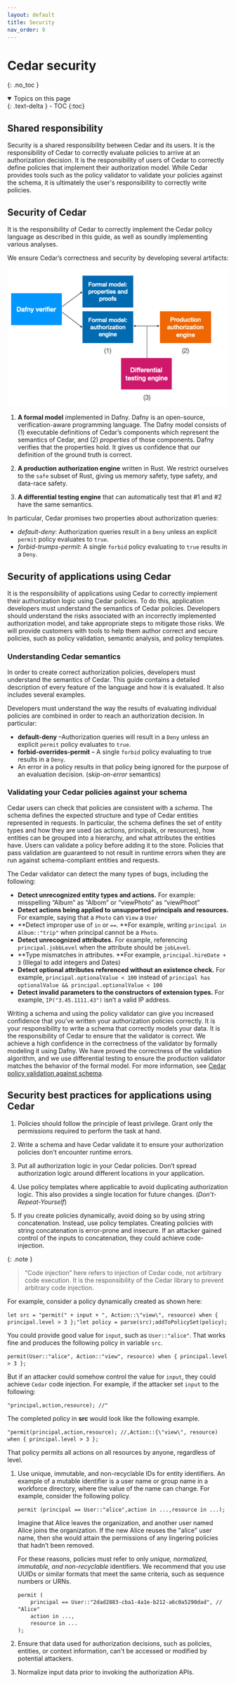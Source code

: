 ```yaml
---
layout: default
title: Security
nav_order: 9
---
```


# Cedar security<a name="security"></a>
{: .no_toc }

<details open markdown="block">
  <summary>
    Topics on this page
  </summary>
  {: .text-delta }
- TOC
{:toc}
</details>

## Shared responsibility<a name="security-shared-responsibility"></a>

Security is a shared responsibility between Cedar and its users\. It is the responsibility of Cedar to correctly evaluate policies to arrive at an authorization decision\. It is the responsibility of users of Cedar to correctly define policies that implement their authorization model\. While Cedar provides tools such as the policy validator to validate your policies against the schema, it is ultimately the user's responsibility to correctly write policies\.

## Security of Cedar<a name="security-cedar"></a>

It is the responsibility of Cedar to correctly implement the Cedar policy language as described in this guide, as well as soundly implementing various analyses\.

We ensure Cedar’s correctness and security by developing several artifacts:

![\[How Cedar is verified as correct and secure.\]](images/security-of-cedar.png)

1. **A formal model** implemented in Dafny\. Dafny is an open\-source, verification\-aware programming language\. The Dafny model consists of \(1\) executable definitions of Cedar’s components which represent the semantics of Cedar, and \(2\) *properties* of those components\. Dafny verifies that the properties hold\. It gives us confidence that our definition of the ground truth is correct\.

1. **A production authorization engine** written in Rust\. We restrict ourselves to the `safe` subset of Rust, giving us memory safety, type safety, and data\-race safety\.

1. **A differential testing engine** that can automatically test that \#1 and \#2 have the same semantics\.

In particular, Cedar promises two properties about authorization queries:
+ *default\-deny*: Authorization queries result in a `Deny` unless an explicit `permit` policy evaluates to `true`\. 
+ *forbid\-trumps\-permit*: A single `forbid` policy evaluating to `true` results in a `Deny`\.

## Security of applications using Cedar<a name="security-of-apps"></a>

It is the responsibility of applications using Cedar to correctly implement their authorization logic using Cedar policies\. To do this, application developers must understand the semantics of Cedar policies\. Developers should understand the risks associated with an incorrectly implemented authorization model, and take appropriate steps to mitigate those risks\. We will provide customers with tools to help them author correct and secure policies, such as policy validation, semantic analysis, and policy templates\.

### Understanding Cedar semantics<a name="security-cedar-semantics"></a>

In order to create correct authorization policies, developers must understand the semantics of Cedar\. This guide contains a detailed description of every feature of the language and how it is evaluated\. It also includes several examples\.

Developers must understand the way the results of evaluating individual policies are combined in order to reach an authorization decision\. In particular:
+ **default\-deny** –Authorization queries will result in a `Deny` unless an explicit `permit` policy evaluates to `true`\.
+ **forbid\-overrides\-permit** – A single `forbid` policy evaluating to true results in a `Deny`\.
+ An error in a policy results in that policy being ignored for the purpose of an evaluation decision\. \(*skip\-on\-error* semantics\)

### Validating your Cedar policies against your schema<a name="security-validate-against-schema"></a>

Cedar users can check that policies are consistent with a *schema*\. The schema defines the expected structure and type of Cedar entities represented in requests\. In particular, the schema defines the set of entity types and how they are used \(as actions, principals, or resources\), how entities can be grouped into a hierarchy, and what attributes the entities have\. Users can validate a policy before adding it to the store\. Policies that pass validation are guaranteed to not result in runtime errors when they are run against schema\-compliant entities and requests\. 

The Cedar validator can detect the many types of bugs, including the following:
+ **Detect unrecognized entity types and actions\.** For example: misspelling “Album” as “Albom” or “viewPhoto” as “viewPhoot”
+ **Detect actions being applied to unsupported principals and resources\.** For example, saying that a `Photo` can `View` a `User`
+ **Detect improper use of `in` or `==`\. **For example, writing `principal in Album::"trip"` when principal cannot be a `Photo`\.
+ **Detect unrecognized attributes\.** For example, referencing `principal.jobbLevel` when the attribute should be `jobLevel`\.
+ **Type mismatches in attributes\. **For example, `principal.hireDate + 3` \(Illegal to add integers and Dates\)
+ **Detect optional attributes referenced without an existence check\.** For example, `principal.optionalValue < 100` instead of `principal has optionalValue && principal.optionalValue < 100`
+ **Detect invalid parameters to the constructors of extension types\.** For example, `IP("3.45.1111.43")` isn’t a valid IP address\.

Writing a schema and using the policy validator can give you increased confidence that you’ve written your authorization policies correctly\. It is your responsibility to write a schema that correctly models your data\. It is the responsibility of Cedar to ensure that the validator is correct\. We achieve a high confidence in the correctness of the validator by formally modeling it using Dafny\. We have proved the correctness of the validation algorithm, and we use differential testing to ensure the production validator matches the behavior of the formal model\. For more information, see [Cedar policy validation against schema](validation.md)\.

## Security best practices for applications using Cedar<a name="security-best-practices"></a>

1. Policies should follow the principle of least privilege\. Grant only the permissions required to perform the task at hand\.

1. Write a schema and have Cedar validate it to ensure your authorization policies don't encounter runtime errors\.

1. Put all authorization logic in your Cedar policies\. Don’t spread authorization logic around different locations in your application\.

1. Use policy templates where applicable to avoid duplicating authorization logic\. This also provides a single location for future changes\. \(*Don’t\-Repeat\-Yourself*\)

1. If you create policies dynamically, avoid doing so by using string concatenation\. Instead, use policy templates\. Creating policies with string concatenation is error\-prone and insecure\. If an attacker gained control of the inputs to concatenation, they could achieve code\-injection\. 

{: .note }
>“Code injection” here refers to injection of Cedar code, not arbitrary code execution\. It is the responsibility of the Cedar library to prevent arbitrary code injection\.

   For example, consider a policy dynamically created as shown here:

   ```
   let src = "permit(" + input + ", Action::\"view\", resource) when { principal.level > 3 };"let policy = parse(src);addToPolicySet(policy);
   ```

   You could provide good value for `input`, such as `User::"alice"`\. That works fine and produces the following policy in variable `src`\.

   ```
   permit(User::"alice", Action::"view", resource) when { principal.level > 3 };
   ```

   But if an attacker could somehow control the value for `input`, they could achieve `Cedar` code injection\. For example, if the attacker set `input` to the following:

   ```
   "principal,action,resource); //"
   ```

   The completed policy in **src** would look like the following example\.

   ```
   "permit(principal,action,resource); //,Action::{\"view\", resource) when { principal.level > 3 };
   ```

   That policy permits all actions on all resources by anyone, regardless of level\.

1. Use unique, immutable, and non\-recyclable IDs for entity identifiers\. An example of a mutable identifier is a user name or group name in a workforce directory, where the value of the name can change\. For example, consider the following policy\.

   ```
   permit (principal == User::"alice",action in ...,resource in ...);
   ```

   Imagine that Alice leaves the organization, and another user named Alice joins the organization\. If the new Alice reuses the "alice" user name, then she would attain the permissions of any lingering policies that hadn’t been removed\. 

   For these reasons, policies must refer to only *unique, normalized, immutable, and non\-recyclable* identifiers\. We recommend that you use UUIDs or similar formats that meet the same criteria, such as sequence numbers or URNs\.

   ```
   permit (
       principal == User::"2dad2883-cba1-4a1e-b212-a6c0a5290dad", // "Alice"
       action in ...,
       resource in ...
   );
   ```

1. Ensure that data used for authorization decisions, such as policies, entities, or context information, can't be accessed or modified by potential attackers\.

1. Normalize input data prior to invoking the authorization APIs\.